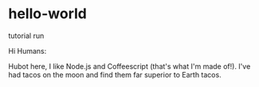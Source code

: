 hello-world
===========

tutorial run

Hi Humans:

Hubot here, I like Node.js and Coffeescript (that's what I'm made of!).
I've had tacos on the moon and find them far superior to Earth tacos.

